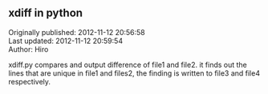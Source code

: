 ## xdiff in python  
Originally published: 2012-11-12 20:56:58  
Last updated: 2012-11-12 20:59:54  
Author: Hiro   
  
xdiff.py compares and output difference of file1 and file2. it finds out the lines that are unique in file1 and files2, the finding is written to file3 and file4 respectively.